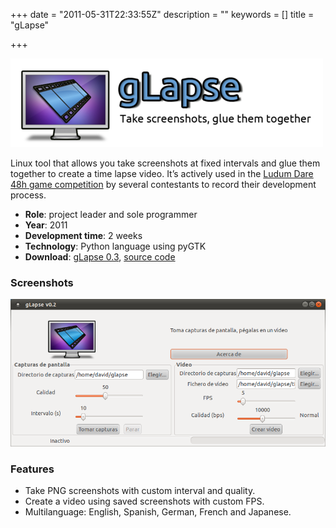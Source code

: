 +++
date = "2011-05-31T22:33:55Z"
description = ""
keywords = []
title = "gLapse"

+++

![glapse](/img/glapse/glapse-logo.png)

Linux tool that allows you take screenshots at fixed intervals and glue them together to create a time lapse video. It’s actively used in the [Ludum Dare 48h game competition](http://www.ludumdare.com/) by several contestants to record their development process.

* **Role**: project leader and sole programmer
* **Year**: 2011
* **Development time**: 2 weeks
* **Technology**: Python language using pyGTK
* **Download**: [gLapse 0.3](https://github.com/downloads/siondream/glapse/glapse_0.3_all.deb), [source code](https://github.com/dsaltares/glapse)

### Screenshots

![glapse](/img/glapse/glapse-02.png)

### Features

* Take PNG screenshots with custom interval and quality.
* Create a video using saved screenshots with custom FPS.
* Multilanguage: English, Spanish, German, French and Japanese.
